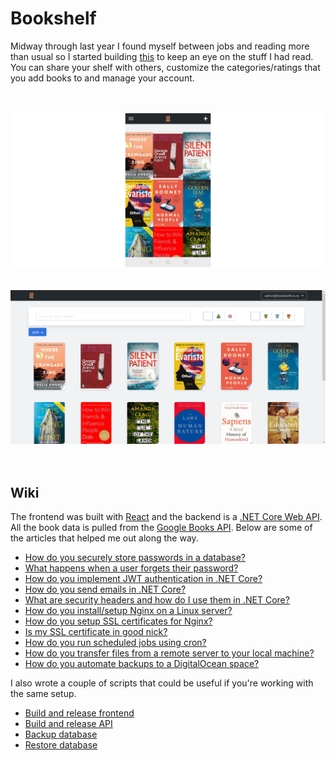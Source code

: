 # Bookshelf
Midway through last year I found myself between jobs and reading more than usual so I started building [this](https://bookshelf.co.nz) to keep an eye on the stuff I had read. You can share your shelf with others, customize the categories/ratings that you add books to and manage your account.<br/><br/><br />

![alt Mobile](public/images/mobile.png?raw=true "Mobile")<br/><br/><br/>
![alt Desktop](public/images/desktop.png?raw=true "Desktop")<br/><br/><br/>

## Wiki

The frontend was built with [React](https://reactjs.org/) and the backend is a [.NET Core Web API](https://docs.microsoft.com/en-us/aspnet/core/web-api/?view=aspnetcore-3.1). All the book data is pulled from the [Google Books API](https://developers.google.com/books). Below are some of the articles that helped me out along the way.
 - [How do you securely store passwords in a database?](https://medium.com/@mehanix/lets-talk-security-salted-password-hashing-in-c-5460be5c3aae)
 - [What happens when a user forgets their password?](https://stackoverflow.com/questions/1102781/best-way-for-a-forgot-password-implementation)
 - [How do you implement JWT authentication in .NET Core?](https://medium.com/@mmoshikoo/jwt-authentication-using-c-54e0c71f21b0)
 - [How do you send emails in .NET Core?](https://dotnetcoretutorials.com/2017/11/02/using-mailkit-send-receive-email-asp-net-core/)
 - [What are security headers and how do I use them in .NET Core?](https://www.hanselman.com/blog/EasilyAddingSecurityHeadersToYourASPNETCoreWebAppAndGettingAnAGrade.aspx)
 - [How do you install/setup Nginx on a Linux server?](https://www.digitalocean.com/community/tutorials/how-to-install-nginx-on-ubuntu-18-04)
 - [How do you setup SSL certificates for Nginx?](https://www.digitalocean.com/community/tutorials/how-to-secure-nginx-with-let-s-encrypt-on-ubuntu-18-04)
 - [Is my SSL certificate in good nick?](https://www.ssllabs.com/ssltest/)
 - [How do you run scheduled jobs using cron?](https://www.digitalocean.com/community/tutorials/how-to-use-cron-to-automate-tasks-ubuntu-1804)
 - [How do you transfer files from a remote server to your local machine?](https://www.digitalocean.com/community/tutorials/how-to-use-sftp-to-securely-transfer-files-with-a-remote-server)
 - [How do you automate backups to a DigitalOcean space?](https://www.digitalocean.com/community/tutorials/how-to-automate-backups-digitalocean-spaces)

I also wrote a couple of scripts that could be useful if you're working with the same setup.
 - [Build and release frontend](https://github.com/ashmidgley/bookshelf/blob/master/release.sh)
 - [Build and release API](https://github.com/ashmidgley/bookshelf-api/blob/master/Bookshelf.Core/release.sh)
 - [Backup database](https://gist.github.com/ashmidgley/694046e24c5218bfd6eca94c01e8151c)
 - [Restore database](https://gist.github.com/ashmidgley/00a9d9a1a460838fa073675a51388c4a)

